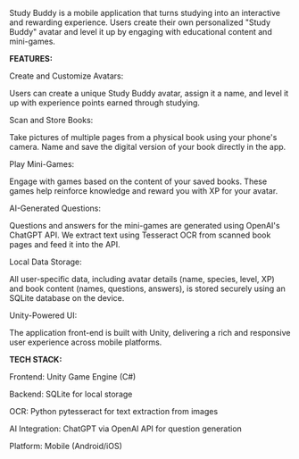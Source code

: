   Study Buddy is a mobile application that turns studying into an interactive and rewarding experience. Users create their own personalized "Study Buddy" avatar and level it up by engaging with educational content and mini-games.



  **FEATURES:**

  Create and Customize Avatars:
  
  Users can create a unique Study Buddy avatar, assign it a name, and level it up with experience points earned through studying.

  Scan and Store Books:
  
  Take pictures of multiple pages from a physical book using your phone's camera. Name and save the digital version of your book directly in the app.

  Play Mini-Games:
  
  Engage with games based on the content of your saved books. These games help reinforce knowledge and reward you with XP for your avatar.

  AI-Generated Questions:
  
  Questions and answers for the mini-games are generated using OpenAI's ChatGPT API. We extract text using Tesseract OCR from scanned book pages and feed it into the API.

  Local Data Storage:
  
  All user-specific data, including avatar details (name, species, level, XP) and book content (names, questions, answers), is stored securely using an SQLite database on the device.

  Unity-Powered UI:
  
  The application front-end is built with Unity, delivering a rich and responsive user experience across mobile platforms.



  **TECH STACK:**

  Frontend: Unity Game Engine (C#)

  Backend: SQLite for local storage

  OCR: Python pytesseract for text extraction from images

  AI Integration: ChatGPT via OpenAI API for question generation

  Platform: Mobile (Android/iOS)
